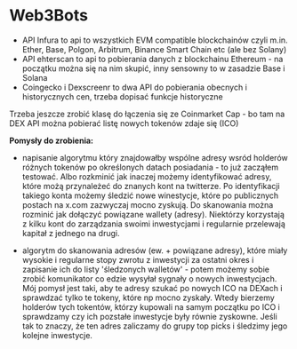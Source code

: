 # Web3Bots

- API Infura to api to wszystkich EVM compatible blockchainów czyli m.in. Ether, Base, Polgon, Arbitrum, Binance Smart Chain etc (ale bez Solany)
- API ehterscan to api to pobierania danych z blockchainu Ethereum - na początku można się na nim skupić, inny sensowny to w zasadzie Base i Solana
- Coingecko i Dexscreenr to dwa API do pobierania obecnych i historycznych cen, trzeba dopisać funkcje historyczne

Trzeba jeszcze zrobić klasę do łączenia się ze Coinmarket Cap - bo tam na DEX API można pobierać listę nowych tokenów zdaje się (ICO)

**Pomysły do zrobienia:**
- napisanie algorytmu który znajdowałby wspólne adresy wsród holderów różnych tokenów po określonych datach posiadania - to już zacząłem testować. Albo rozkminić jak inaczej możemy identyfikować adresy, które możą przynależeć do znanych kont na twitterze. Po identyfikacji takiego konta możemy śledzić nowe winestycje, które po publicznych postach na x.com zazwyczaj mocno zyskują. Do skanowania można rozminić jak dołączyć powiązane wallety (adresy). Niektórzy korzystają z kilku kont do zarządzania swoimi inwestycjami i regularnie przelewają kapitał z jednego na drugi.

- algorytm do skanowania adresów (ew. + powiązane adresy), które miały wysokie i regularne stopy zwrotu z inwestycji za ostatni okres i zapisanie ich do listy 'śledzonych walletów' - potem możemy sobie zrobić komunikator co edzie wysyłał sygnały o nowych inwestycjach. Mój pomysł jest taki, aby te adresy szukać po nowych ICO na DEXach i sprawdzać tylko te tokeny, które np mocno zyskały. Wtedy bierzemy holderów tych tokentów, którzy kupowali na samym początku po ICO i sprawdzamy czy ich pozstałe inwestycje były równie zyskowne. Jeśli tak to znaczy, że ten adres zaliczamy do grupy top picks i śledzimy jego kolejne inwestycje. 